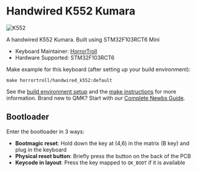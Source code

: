 # Handwired K552 Kumara

![K552](https://i.imgur.com/XpNmJpBh.png)

A handwired K552 Kumara. Built using STM32F103RCT6 Mini

* Keyboard Maintainer: [HorrorTroll](https://github.com/HorrorTroll)
* Hardware Supported: STM32F103RCT6

Make example for this keyboard (after setting up your build environment):

    make horrortroll/handwired_k552:default

See the [build environment setup](https://docs.qmk.fm/#/getting_started_build_tools) and the [make instructions](https://docs.qmk.fm/#/getting_started_make_guide) for more information. Brand new to QMK? Start with our [Complete Newbs Guide](https://docs.qmk.fm/#/newbs).

## Bootloader

Enter the bootloader in 3 ways:

* **Bootmagic reset**: Hold down the key at (4,6) in the matrix (B key) and plug in the keyboard
* **Physical reset button**: Briefly press the button on the back of the PCB
* **Keycode in layout**: Press the key mapped to `QK_BOOT` if it is available
